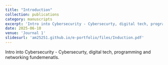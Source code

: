 ```yaml
---
title: "Introduction"
collection: publications
category: manuscripts
excerpt: 'Intro into Cybersecurity - Cybersecurty, digital tech, programming and networking fundemenatls.'
date: 2025-06-10
venue: 'Journal 1'
slidesurl: 'am25251.github.io/e-portfolio/files/Induction.pdf'
---
```

Intro into Cybersecurity - Cybersecurty, digital tech, programming and networking fundemenatls.
